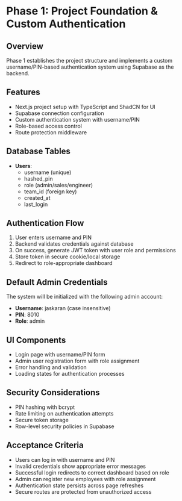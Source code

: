 # Phase 1: Project Foundation & Custom Authentication

## Overview
Phase 1 establishes the project structure and implements a custom username/PIN-based authentication system using Supabase as the backend.

## Features
- Next.js project setup with TypeScript and ShadCN for UI
- Supabase connection configuration
- Custom authentication system with username/PIN
- Role-based access control
- Route protection middleware

## Database Tables
- **Users**: 
  - username (unique)
  - hashed_pin
  - role (admin/sales/engineer)
  - team_id (foreign key)
  - created_at
  - last_login

## Authentication Flow
1. User enters username and PIN
2. Backend validates credentials against database
3. On success, generate JWT token with user role and permissions
4. Store token in secure cookie/local storage
5. Redirect to role-appropriate dashboard

## Default Admin Credentials
The system will be initialized with the following admin account:
- **Username**: jaskaran (case insensitive)
- **PIN**: 8010
- **Role**: admin

## UI Components
- Login page with username/PIN form
- Admin user registration form with role assignment
- Error handling and validation
- Loading states for authentication processes

## Security Considerations
- PIN hashing with bcrypt
- Rate limiting on authentication attempts
- Secure token storage
- Row-level security policies in Supabase

## Acceptance Criteria
- Users can log in with username and PIN
- Invalid credentials show appropriate error messages
- Successful login redirects to correct dashboard based on role
- Admin can register new employees with role assignment
- Authentication state persists across page refreshes
- Secure routes are protected from unauthorized access 